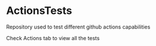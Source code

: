 # ActionsTests
Repository used to test different github actions capabilities

Check Actions tab to view all the tests